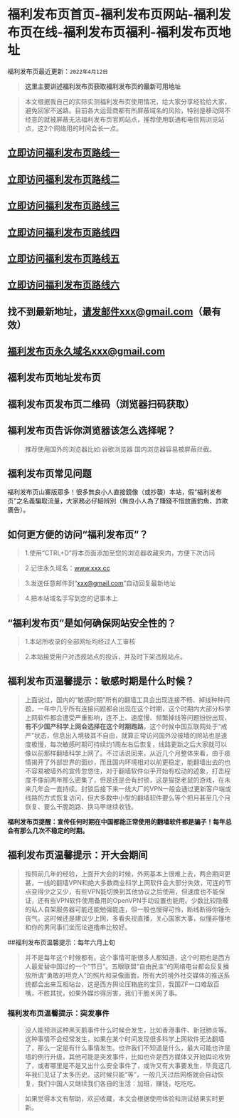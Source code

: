 ﻿# 福利发布页首页-福利发布页网站-福利发布页在线-福利发布页福利-福利发布页地址

福利发布页最近更新：`2022年4月12日`

>**这里主要讲述福利发布页获取福利发布页的最新可用地址**

>本文根据我自己的实际实测福利发布页使用情况，给大家分享经验给大家，避免回家不迷路。目前各大运营商都有所屏蔽域名的风险，特别是移动网不经意的就被屏蔽无法福利发布页官网站点，推荐使用联通和电信网浏览站点，这2个网络用的时间会长一点。


## <a rel="nofollow noopener" href="https://fulifabu.github.io/1.html" target="_blank">立即访问福利发布页路线一</a>
## <a rel="nofollow noopener" href="https://fulifabu.github.io/1.html" target="_blank">立即访问福利发布页路线二</a>
## <a rel="nofollow noopener" href="https://fulifabu.github.io/1.html" target="_blank">立即访问福利发布页路线三</a>
## <a rel="nofollow noopener" href="https://fulifabu.github.io/1.html" target="_blank">立即访问福利发布页路线四</a>
## <a rel="nofollow noopener" href="https://fulifabu.github.io/1.html" target="_blank">立即访问福利发布页路线五</a>
## <a rel="nofollow noopener" href="https://fulifabu.github.io/1.html" target="_blank">立即访问福利发布页路线六</a>

## 找不到最新地址，请发邮件xxx@gmail.com（最有效）
## 福利发布页永久域名xxx@gmail.com
## 福利发布页地址发布页
## 福利发布页发布页二维码（浏览器扫码获取）

## 福利发布页告诉你浏览器该怎么选择呢？
>推荐使用国外的浏览器比如:谷歌浏览器  国内浏览器容易被屏蔽拦截。

## 福利发布页常见问题

福利发布页山寨版眾多！很多無良小人直接鏡像（或抄襲）本站，假“福利发布页”之名義騙取流量，大家務必仔細辨別（無良小人為了賺錢不惜放置釣魚、詐欺廣告）。


## 如何更方便的访问“福利发布页”？

>1.使用“CTRL+D”将本页面添加至您的浏览器收藏夹内，方便下次访问

>2.记住永久域名：www.xxx.cc 

>3.发送任意邮件到“xxx@gmail.com”自动回复最新地址 

>4.把本站域名手写到您的记事本上

## “福利发布页”是如何确保网站安全性的？

>1.本站所收录的全部网址均经过人工审核 

>2.本站接受用户对违规站点的投诉，并及时下架违规站点。

## 福利发布页温馨提示：敏感时期是什么时候？

>上面说过，国内的“敏感时期”所有的翻墙工具会出现连接不畅、掉线种种问题，一年中几乎所有连接问题都会出现在这个时期，这个时期内大部分科学上网软件都会遭受严重影响，连不上、速度慢、频繁掉线等问题纷纷出现，**有不少国产科学上网会选择在这个时期跑路**，这个时候中国互联网处于“戒严”状态，信息出入境极其不自由，就算正常访问国外没被墙的网站也是速度极慢，每次敏感时期可持续约1周左右后恢复，线路更新之后大家就可以像以前那样翻墙科学上网了。不过话说回来，从近几个月整体来看，由于疫情揭开了外部世界的面纱，而且国内环境相对以前更稳定，能翻墙出去的也不容易被墙外的宣传忽悠住，对于翻墙软件似乎开始有松动的迹象，打击程度不像前两年那么密集了，但是还是会有封锁，这是猫捉老鼠的游戏，在未来几年会一直持续。封锁后接下来一线大厂的VPN一般会通过更新客户端或线路的方式恢复访问，但大多数中小型的翻墙软件要么等个把月甚至几个月恢复、要么干脆跑路、换马甲继续收钱。

**福利发布页提醒：宣传任何时期在中国都能正常使用的翻墙软件都是骗子！每年总会有那么几次不稳定的时期。**

## 福利发布页温馨提示：开大会期间

>按照前几年的经验，上面开大会的时候，外网基本上很难上去，两会期间更甚，一线的翻墙VPN和绝大多数商业科学上网软件会大部分失效，可连的节点变得少之又少，有些VPN能切换到其他协议之后使用，但速度也不能保证，还有些VPN软件使用备用的OpenVPN手动设置也能用。少数比较隐蔽的私人自架服务器可能还能勉强能连，但一般也慢得可怜，断线断得你锤头丧气。这时候还是建议少上网，多看央视直播，关心国家大事，似懂非懂地和你的男同事们坐而论道撸串比较好。

##福利发布页温馨提示：每年六月上旬

>并不是每年这个时候都有。这个事情可能很多人都知道，这个时期也是西方人最爱替中国过的一个“节日”。五眼联盟“自由民主”的网络电台都会反复播放所谓“勇敢的坦克人”的照片和录像画面，所有大的境外社交媒体的推送系统都会出来互相站台，这是西方舆论压箱底的宝贝，我国ZF一口难敌百嘴，不胜其扰，如果外媒炒得厉害，我们干脆关网了事。

### 福利发布页温馨提示：突发事件

>没人能预测这种黑天鹅事件什么时候会发生，比如香港事件、新冠肺炎等。这种事情不会经常发生，如果在某个时间发现很多科学上网软件无法翻墙了，那么一定是有什么事情发生。也许我们不知道是什么，最大可能也许是墙的例行升级，其他可能是突发事件，比如也许是西方媒体又开始舆论攻势了，或者哪里是不是又出什么安全事件了，或许又有大事要发生，毕竟这几年我们见证了太多历史。这时候只能“等”，一般几天过后网络就会自动恢复，我们中国人又继续我们各自的生活：加班，赚钱，吃吃吃。


>如果觉得本文有帮助，欢迎收藏，本文会根据使用体验和测试结果实时更新。